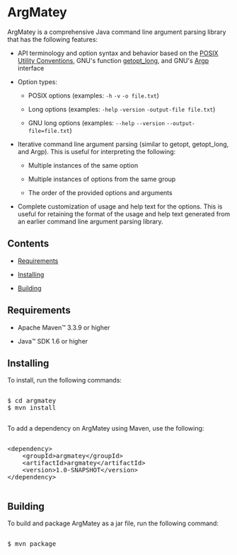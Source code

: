 # ArgMatey

ArgMatey is a comprehensive Java command line argument parsing library that has the following features:

- API terminology and option syntax and behavior based on the [POSIX Utility Conventions](http://pubs.opengroup.org/onlinepubs/9699919799/basedefs/V1_chap12.html), GNU's function [getopt_long](http://www.gnu.org/software/libc/manual/html_node/Getopt-Long-Options.html#Getopt-Long-Options), and GNU's [Argp](http://www.gnu.org/software/libc/manual/html_node/Argp.html#Argp) interface
 
- Option types:
 
  - POSIX options (examples: `-h` `-v` `-o file.txt`)
    
  - Long options (examples: `-help` `-version` `-output-file file.txt`)
    
  - GNU long options (examples: `--help` `--version` `--output-file=file.txt`)
     
- Iterative command line argument parsing (similar to getopt, getopt_long, and Argp). This is useful for interpreting the following:

  - Multiple instances of the same option
  
  - Multiple instances of options from the same group
  
  - The order of the provided options and arguments 
 
- Complete customization of usage and help text for the options. This is useful for retaining the format of the usage and help text generated from an earlier command line argument parsing library.

## Contents

- <a href="#requirements">Requirements</a>

- <a href="#installing">Installing</a>

- <a href="#building">Building</a>

<a name="requirements"></a>

## Requirements

- Apache Maven&#8482; 3.3.9 or higher 

- Java&#8482; SDK 1.6 or higher

<a name="installing"></a>

## Installing

To install, run the following commands:

<pre>

$ cd argmatey
$ mvn install

</pre>

To add a dependency on ArgMatey using Maven, use the following:

<pre>

&lt;dependency&gt;
	&lt;groupId&gt;argmatey&lt;/groupId&gt;
	&lt;artifactId&gt;argmatey&lt;/artifactId&gt;
	&lt;version&gt;1.0-SNAPSHOT&lt;/version&gt;
&lt;/dependency&gt;

</pre>

<a name="building"></a>

## Building

To build and package ArgMatey as a jar file, run the following command:

<pre>

$ mvn package

</pre>
